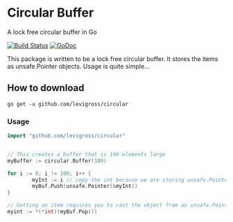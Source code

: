 # Circular Buffer
A lock free circular buffer in Go

[![Build Status](https://travis-ci.org/levigross/circular.svg?branch=master)](https://travis-ci.org/levigross/circular) [![GoDoc](https://godoc.org/github.com/levigross/circular?status.svg)](https://godoc.org/github.com/levigross/circular)

This package is written to be a lock free circular buffer. It stores the items as unsafe.Pointer 
objects. Usage is quite simple...

## How to download

`go get -u github.com/levigross/circular`

### Usage

```go
import "github.com/levigross/circular"


// This creates a buffer that is 100 elements large 
myBuffer := circular.Buffer(100)

for i := 0; i != 100; i++ {
		myInt := i // copy the int because we are storing unsafe.Pointers
		myBuf.Push(unsafe.Pointer(&myInt))
}

// Getting an item requires you to cast the object from an unsafe.Pointer
myint := *(*int)(myBuf.Pop())

```




